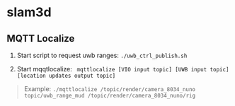 # slam3d

## MQTT Localize

1. Start script to request uwb ranges: ```./uwb_ctrl_publish.sh```

2. Start mqqtlocalize:
``` mqttlocalize [VIO input topic] [UWB input topic] [location updates output topic]```
> Example: ```./mqttlocalize /topic/render/camera_8034_nuno topic/uwb_range_mud /topic/render/camera_8034_nuno/rig```
